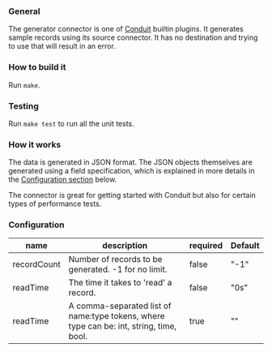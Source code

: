 ### General
The generator connector is one of [Conduit](https://github.com/ConduitIO/conduit) builtin plugins.
It generates sample records using its source connector.
It has no destination and trying to use that will result in an error.

### How to build it
Run `make`.

### Testing
Run `make test` to run all the unit tests.

### How it works
The data is generated in JSON format. The JSON objects themselves are generated using a field specification, which is 
explained in more details in the [Configuration section](#Configuration) below.

The connector is great for getting started with Conduit but also for certain types of performance tests.

### Configuration
| name          | description                                                                                | required | Default |
|---------------|--------------------------------------------------------------------------------------------|----------|---------|
| recordCount   | Number of records to be generated. -1 for no limit.                                        | false    | "-1"    |
| readTime      | The time it takes to 'read' a record.                                                      | false    | "0s"    |
| readTime      | A comma-separated list of name:type tokens, where type can be: int, string, time, bool.    | true     | ""      |
